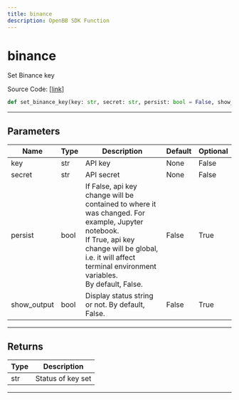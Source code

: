 ```yaml
---
title: binance
description: OpenBB SDK Function
---
```


# binance

Set Binance key

Source Code: [[link](https://github.com/OpenBB-finance/OpenBBTerminal/tree/main/openbb_terminal/keys_model.py#L1355)]
```python
def set_binance_key(key: str, secret: str, persist: bool = False, show_output: bool = False) -> str
```
---
## Parameters
| Name | Type | Description | Default | Optional |
| ---- | ---- | ----------- | ------- | -------- |
| key | str | API key | None | False |
| secret | str | API secret | None | False |
| persist | bool | If False, api key change will be contained to where it was changed. For example, Jupyter notebook.<br/>If True, api key change will be global, i.e. it will affect terminal environment variables.<br/>By default, False. | False | True |
| show_output | bool | Display status string or not. By default, False. | False | True |

---
## Returns
| Type | Description |
| ---- | ----------- |
| str | Status of key set |
---

